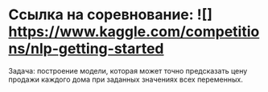 # Ссылка на соревнование: ![] https://www.kaggle.com/competitions/nlp-getting-started

Задача: построение модели, которая может точно предсказать цену продажи каждого дома при заданных значениях всех переменных.

